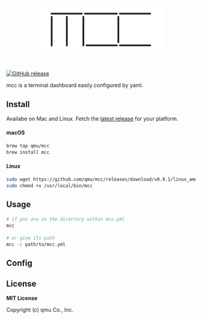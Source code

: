 <p align="center"><img width="330px" src="/_docs/img/mcc.png" alt="mcc"/></p>

#

[![GitHub release](https://img.shields.io/github/release/qmu/mcc.svg)](https://github.com/qmu/mcc/releases)

mcc is a terminal dashboard easily configured by yaml. 

## Install

Availabe on Mac and Linux. Fetch the [latest release](https://github.com/qmu/mcc/releases) for your platform.

#### macOS

```bash
brew tap qmu/mcc
brew install mcc
```

#### Linux

```bash
sudo wget https://github.com/qmu/mcc/releases/download/v0.9.1/linux_amd64_mcc -O /usr/local/bin/mcc
sudo chmod +x /usr/local/bin/mcc
```

## Usage

```bash
# if you are in the directory within mcc.yml
mcc

# or give its path
mcc -c path/to/mcc.yml
```

## Config



## License 

**MIT License**

Copyright (c) qmu Co., Inc.
